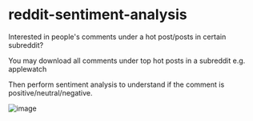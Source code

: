 # reddit-sentiment-analysis

Interested in people's comments under a hot post/posts in certain subreddit? 

You may download all comments under top hot posts in a subreddit e.g. applewatch

Then perform sentiment analysis to understand if the comment is positive/neutral/negative. 

![image](https://user-images.githubusercontent.com/69642295/113727228-84a72f80-9727-11eb-8115-77693b28bd2d.png)
